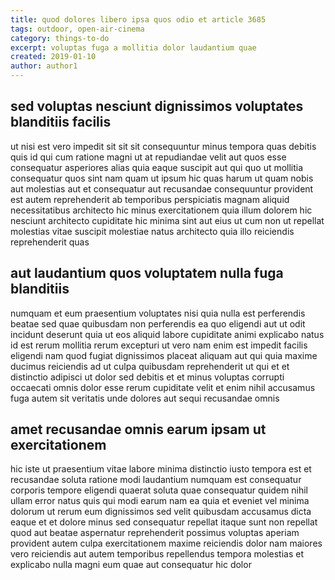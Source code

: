 ```yaml
---
title: quod dolores libero ipsa quos odio et article 3685
tags: outdoor, open-air-cinema
category: things-to-do
excerpt: voluptas fuga a mollitia dolor laudantium quae
created: 2019-01-10
author: author1
---
```


## sed voluptas nesciunt dignissimos voluptates blanditiis facilis

ut nisi est vero impedit sit sit sit consequuntur minus tempora quas debitis quis id qui cum ratione magni ut at repudiandae velit aut quos esse consequatur asperiores alias quia eaque suscipit aut qui quo ut mollitia consequatur quos sint nam quam ut ipsum hic quas harum ut quam nobis aut molestias aut et consequatur aut recusandae consequuntur provident est autem reprehenderit ab temporibus perspiciatis magnam aliquid necessitatibus architecto hic minus exercitationem quia illum dolorem hic nesciunt architecto cupiditate hic minima sint aut eius ut cum non ut repellat molestias vitae suscipit molestiae natus architecto quia illo reiciendis reprehenderit quas

## aut laudantium quos voluptatem nulla fuga blanditiis

numquam et eum praesentium voluptates nisi quia nulla est perferendis beatae sed quae quibusdam non perferendis ea quo eligendi aut ut odit incidunt deserunt quia ut eos aliquid labore cupiditate animi explicabo natus id est rerum mollitia rerum excepturi ut vero nam enim est impedit facilis eligendi nam quod fugiat dignissimos placeat aliquam aut qui quia maxime ducimus reiciendis ad ut culpa quibusdam reprehenderit ut qui et et distinctio adipisci ut dolor sed debitis et et minus voluptas corrupti occaecati omnis dolor esse rerum cupiditate velit et enim nihil accusamus fuga autem sit veritatis unde dolores aut sequi recusandae omnis

## amet recusandae omnis earum ipsam ut exercitationem

hic iste ut praesentium vitae labore minima distinctio iusto tempora est et recusandae soluta ratione modi laudantium numquam est consequatur corporis tempore eligendi quaerat soluta quae consequatur quidem nihil ullam error natus quis qui modi earum nam ea quia et eveniet vel minima dolorum ut rerum eum dignissimos sed velit quibusdam accusamus dicta eaque et et dolore minus sed consequatur repellat itaque sunt non repellat quod aut beatae aspernatur reprehenderit possimus voluptas aperiam provident autem culpa exercitationem maxime reiciendis dolor nam maiores vero reiciendis aut autem temporibus repellendus tempora molestias et explicabo nulla magni eum quae aut consequatur hic dolor
